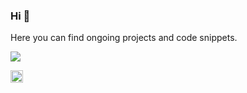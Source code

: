 ### Hi 👋
Here you can find ongoing projects and code snippets.

<img align="center" src="https://github-readme-stats.vercel.app/api/top-langs/?username=safkmoem3f&theme=vue>" />

<!-- Links -->
<a href="https://www.linkedin.com/in/melinda-backstrom/" target="_blank"><img src="https://raw.githubusercontent.com/safkmoem3f/safkmoem3f/master/linkedin_logo.png" width="20"/></a>
